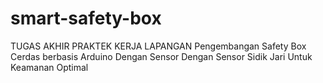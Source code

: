 # smart-safety-box
TUGAS AKHIR PRAKTEK KERJA LAPANGAN
Pengembangan Safety Box Cerdas berbasis Arduino Dengan Sensor Dengan Sensor Sidik Jari Untuk Keamanan Optimal
